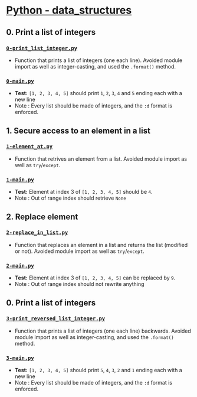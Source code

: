 # [Python - data_structures](https://intranet.hbtn.io/projects/2120)

## 0. Print a list of integers
### [`0-print_list_integer.py`](0-print_list_integer.py)
* Function that prints a list of integers (one each line). Avoided module import as well as integer-casting, and used the `.format()` method.
### [`0-main.py`](0-main.py)
* **Test:** `[1, 2, 3, 4, 5]` should print `1`, `2`, `3`, `4` and `5` ending each with a new line
* Note : Every list should be made of integers, and the `:d` format is enforced.

## 1. Secure access to an element in a list
### [`1-element_at.py`](1-element_at.py)
* Function that retrives an element from a list. Avoided module import as well as `try`/`except`.
### [`1-main.py`](1-main.py)
* **Test:** Element at index 3 of `[1, 2, 3, 4, 5]` should be `4`.
* Note : Out of range index should retrieve `None`

## 2. Replace element
### [`2-replace_in_list.py`](2-replace_in_list.py)
* Function that replaces an element in a list and returns the list (modified or not). Avoided module import as well as `try`/`except`.
### [`2-main.py`](2-main.py)
* **Test:** Element at index 3 of `[1, 2, 3, 4, 5]` can be replaced by `9`.
* Note : Out of range index should not rewrite anything

## 0. Print a list of integers
### [`3-print_reversed_list_integer.py`](3-print_reversed_list_integer.py)
* Function that prints a list of integers (one each line) backwards. Avoided module import as well as integer-casting, and used the `.format()` method.
### [`3-main.py`](3-main.py)
* **Test:** `[1, 2, 3, 4, 5]` should print `5`, `4`, `3`, `2` and `1` ending each with a new line
* Note : Every list should be made of integers, and the `:d` format is enforced.
